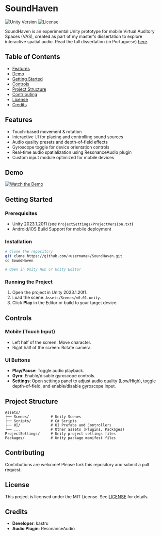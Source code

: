 # SoundHaven
![Unity Version](https://img.shields.io/badge/Unity-2023.1.20f1-blue.svg)
![License](https://img.shields.io/badge/License-MIT-green.svg)

SoundHaven is an experimental Unity prototype for mobile Virtual Auditory Spaces (VAS), created as part of my master's dissertation to explore interactive spatial audio.
Read the full dissertation (in Portuguese) [here](https://recil.ulusofona.pt/items/345ce9f3-39ac-4eb1-92c4-3f8d081a7f37).

## Table of Contents
- [Features](#features)
- [Demo](#demo)
- [Getting Started](#getting-started)
- [Controls](#controls)
- [Project Structure](#project-structure)
- [Contributing](#contributing)
- [License](#license)
- [Credits](#credits)

## Features
- Touch-based movement & rotation
- Interactive UI for placing and controlling sound sources
- Audio quality presets and depth-of-field effects
- Gyroscope toggle for device orientation controls
- Real-time audio spatialization using ResonanceAudio plugin
- Custom input module optimized for mobile devices

## Demo
[![Watch the Demo](https://img.youtube.com/vi/7A92wuLIImw/0.jpg)](https://youtu.be/7A92wuLIImw)

## Getting Started
### Prerequisites
- Unity 2023.1.20f1 (see `ProjectSettings/ProjectVersion.txt`)
- Android/iOS Build Support for mobile deployment

### Installation
```bash
# Clone the repository
git clone https://github.com/<username>/SoundHaven.git
cd SoundHaven

# Open in Unity Hub or Unity Editor
```

### Running the Project
1. Open the project in Unity 2023.1.20f1.
2. Load the scene: `Assets/Scenes/v0.01.unity`.
3. Click **Play** in the Editor or build to your target device.

## Controls
### Mobile (Touch Input)
- Left half of the screen: Move character.
- Right half of the screen: Rotate camera.

### UI Buttons
- **Play/Pause**: Toggle audio playback.
- **Gyro**: Enable/disable gyroscope controls.
- **Settings**: Open settings panel to adjust audio quality (Low/High), toggle depth-of-field, and enable/disable gyroscope input.

## Project Structure
```
Assets/
├── Scenes/          # Unity Scenes
├── Scripts/         # C# Scripts
├── UI/              # UI Prefabs and Controllers
└── ...              # Other assets (Plugins, Packages)
ProjectSettings/     # Unity project settings files
Packages/            # Unity package manifest files
```

## Contributing
Contributions are welcome! Please fork this repository and submit a pull request.

## License
This project is licensed under the MIT License. See [LICENSE](LICENSE) for details.

## Credits
- **Developer**: kastru
- **Audio Plugin**: ResonanceAudio
